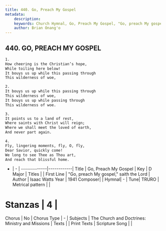 ```yaml
---
title: 440. Go, Preach My Gospel
metadata:
    description: 
    keywords: Church Hymnal, Go, Preach My Gospel, "Go, preach My gospel," saith the Lord, 
    author: Brian Onang'o
---
```



## 440. GO, PREACH MY GOSPEL

```txt
1.
How cheering is the Christian’s hope,
While toiling here below!
It bouys us up while this passing through
This wilderness of woe,

2.
It bouys us up while this passing through
This wilderness of woe,
It bouys us up while passing through
This wilderness of woe.

3.
It points us to a land of rest,
Where saints with Christ will reign;
Where we shall meet the loved of earth,
And never part again.

4.
Fly, lingering moments, fly, O, fly,
Dear Savior, quickly come!
We long to see Thee as Thou art,
And reach that blissful home.
```

- |   -  |
-------------|------------|
Title | Go, Preach My Gospel |
Key | D Major |
Titles |  |
First Line | "Go, preach My gospel," saith the Lord |
Author | Isaac Watts
Year | 1941
Composer|  |
Hymnal|  - |
Tune| TRURO |
Metrical pattern | |
# Stanzas | 4 |
Chorus | No |
Chorus Type | - |
Subjects | The Church and Doctrines: Ministry and Missions |
Texts |  |
Print Texts | 
Scripture Song |  |
  
